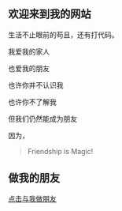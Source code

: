 ## 欢迎来到我的网站


生活不止眼前的苟且，还有打代码。  

我爱我的家人  

也爱我的朋友  

也许你并不认识我  

也许你不了解我  

但我们仍然能成为朋友  

因为，    

> Friendship is Magic!  




## 做我的朋友  


[点击与我做朋友](https://www.baidu.com)
